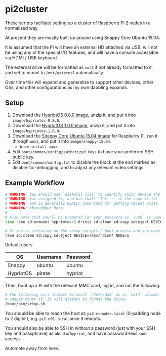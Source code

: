 # pi2cluster

These scripts facilitate setting up a cluster of Raspberry Pi 2 nodes in a normalized way.

At present they are mostly built up around using Snappy Core Ubuntu 15.04.

It is assumed that the Pi will have an external HD attached via USB, will not be using any of the special I/O features, and will have a console accessible via HDMI / USB keyboard.

The external drive will be formatted as `ext4` if not already formatted to it, and set to mount to `/mnt/external` automatically.

Over time this will expand and generalize to support other devices, other OSs, and other configurations as my own dabbling expands.


## Setup

1. Download the [HypriotOS 0.8.0 image](https://downloads.hypriot.com/hypriotos-rpi-v0.8.0.img.zip), unzip it, and put it into `image/hypriotos-0.8.0`.
1. Download the [HypriotOS 1.0.0 image](https://downloads.hypriot.com/hypriotos-rpi-v1.0.0.img.zip), unzip it, and put it into `image/hypriotos-1.0.0`.
1. Download the [Snappy Core Ubuntu 15.04 image](http://people.canonical.com/~platform/snappy/raspberrypi2/ubuntu-15.04-snappy-armhf-rpi2.img.xz) for Raspberry Pi, run it through `unxz`, and put it into `image/snappy-15.04`.
    * `brew install unxz`
2. Edit `boot/common/config/authorized_keys` to have your preferred SSH public key.
3. Edit `boot/common/config.txt` to disable the block at the end marked as disable-for-debugging, and to adjust any relevant video settings.


## Example Workflow

```bash
# WARNING: You should use `diskutil list` to identify which device the SD card
# WARNING: was assigned to, and use that!  The `r` in the name is for `raw`,
# WARNING: and is generally REALLY important for getting decent write
# WARNING: throughput here.
#
# Also note that you'll be prompted for your password as `sudo` is used here!
time rake sd:unmount hypriotos:1.0:init sd:clean sd:copy sd:eject DEVICE=/dev/rdisk4 NODE=1; say 'Done!'

# If you're iterating on the setup scripts / boot process and you have an imaged MMC card at hand:
rake sd:clean sd:copy sd:eject DEVICE=/dev/rdisk4 NODE=1
```

Default users:

| OS        | Username | Password |
|-----------|----------|----------|
| Snappy    | ubuntu   | ubuntu   |
| HypriotOS | pirate   | hypriot  |

Then, boot up a Pi with the relevant MMC card, log in, and run the following:

```bash
# The following will attempt to mount `/dev/sda1` as an `ext4` volume.  If it
# cannot mount it, it will attempt to format the drive!
/boot/bin/setup.sh
```

You should be able to reach the host at: `pi2-n<node>.local` (0-padding node to 2 digits!), e.g. `pi2-n01.local` once it reboots.

You should also be able to SSH in without a password (just with your SSH key and passphrase) as `ubuntu`/`hypriot`, and have password-less `sudo` access.

Automate away from here.
